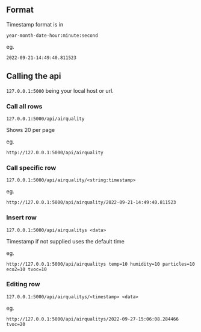 ## Format

Timestamp format is in

`year-month-date-hour:minute:second`

eg.

`2022-09-21-14:49:40.811523`

## Calling the api

`127.0.0.1:5000` being your local host or url.

### Call all rows
`127.0.0.1:5000/api/airquality`

Shows 20 per page

eg.

`http://127.0.0.1:5000/api/airquality`

### Call specific row

`127.0.0.1:5000/api/airquality/<string:timestamp>`

eg.

`http://127.0.0.1:5000/api/airquality/2022-09-21-14:49:40.811523`

### Insert row

`127.0.0.1:5000/api/airqualitys <data>`

Timestamp if not supplied uses the default time

eg.

`http://127.0.0.1:5000/api/airqualitys temp=10 humidity=10 particles=10 eco2=10 tvoc=10`

### Editing row

`127.0.0.1:5000/api/airqualitys/<timestamp> <data>`

eg.

`http://127.0.0.1:5000/api/airqualitys/2022-09-27-15:06:08.284466 tvoc=20`